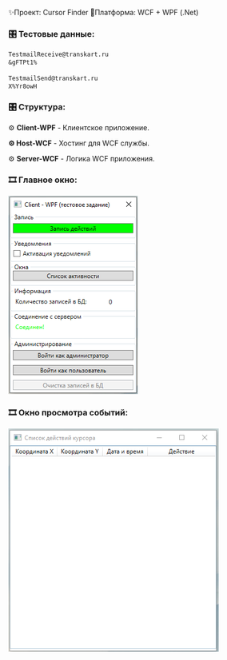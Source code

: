 ✨Проект: Cursor Finder
🧵Платформа: WCF + WPF (.Net)

### 🎛 Тестовые данные:

```
TestmailReceive@transkart.ru
&gFTPt1%

TestmailSend@transkart.ru
X%Yr8owH
```



### 🎛 Структура:

⚙ **Client-WPF** - Клиентское приложение.

**⚙ Host-WCF** - Хостинг для WCF службы.

⚙ **Server-WCF** - Логика WCF приложения.



### 🎞 Главное окно:

![image-20221031000316513](assets/image-20221031000316513.png)

### 🎞 Окно просмотра событий:

![image-20221031000540636](assets/image-20221031000540636.png)